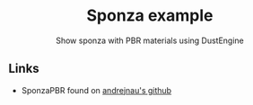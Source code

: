 <div align="center">

# Sponza example

Show sponza with PBR materials using DustEngine

</div>

## Links

- SponzaPBR found on [andrejnau's github](https://github.com/andrejnau/SponzaPbr/)